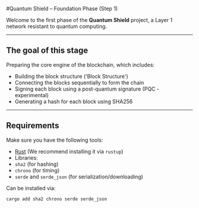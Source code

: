 #Quantum Shield – Foundation Phase (Step 1)

Welcome to the first phase of the **Quantum Shield** project, a Layer 1 network resistant to quantum computing.

 ---

## The goal of this stage

Preparing the core engine of the blockchain, which includes:

- Building the block structure ('Block Structure')
- Connecting the blocks sequentially to form the chain
- Signing each block using a post-quantum signature (PQC - experimental)
- Generating a hash for each block using SHA256

---

## Requirements

Make sure you have the following tools:

- [Rust](https://www.rust-lang.org/tools/install) (We recommend installing it via `rustup`)
- Libraries:
- `sha2` (for hashing)
- `chrono` (for timing)
- `serde` and `serde_json` (for serialization/downloading)

Can be installed via:

```bash
cargo add sha2 chrono serde serde_json
